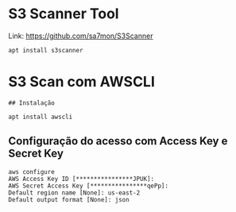 # S3 Scanner Tool
Link: https://github.com/sa7mon/S3Scanner
```
apt install s3scanner
```

# S3 Scan com AWSCLI

```
## Instalação

apt install awscli
```
## Configuração do acesso com Access Key e Secret Key
```
aws configure
AWS Access Key ID [****************JPUK]: 
AWS Secret Access Key [****************qePp]: 
Default region name [None]: us-east-2
Default output format [None]: json
```

